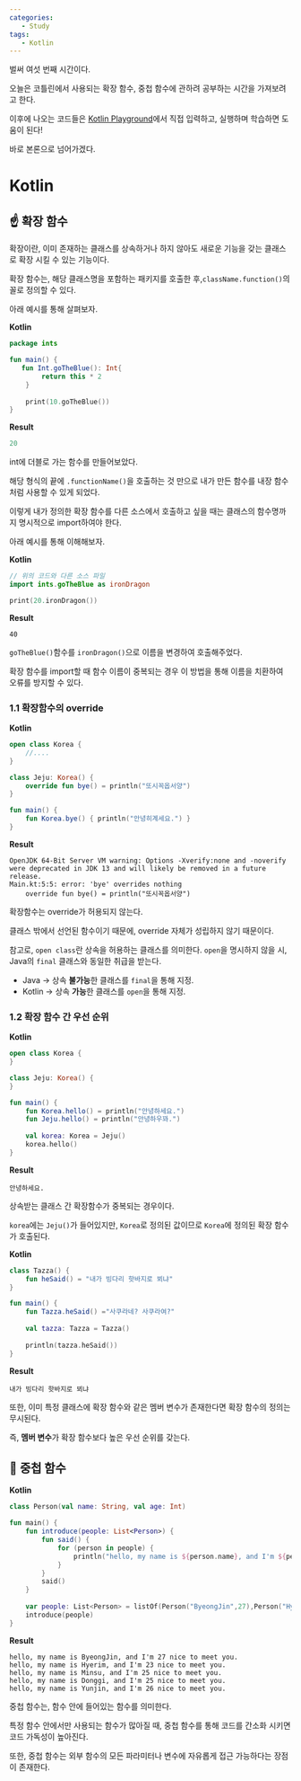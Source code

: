```yaml
---
categories: 
   - Study
tags:
   - Kotlin
---
```


벌써 여섯 번째 시간이다.

오늘은 코틀린에서 사용되는 확장 함수, 중첩 함수에 관하려 공부하는 시간을 가져보려고 한다.

이후에 나오는 코드들은 [Kotlin Playground](https://play.kotlinlang.org/)에서 직접 입력하고, 실행하며 학습하면 도움이 된다!

바로 본론으로 넘어가겠다.

# Kotlin
## ☝ 확장 함수

확장이란, 이미 존재하는 클래스를 상속하거나 하지 않아도 새로운 기능을 갖는 클래스로 확장 시킬 수 있는 기능이다.

확장 함수는, 해당 클래스명을 포함하는 패키지를 호출한 후,`className.function()`의 꼴로 정의할 수 있다.

아래 예시를 통해 살펴보자.

**Kotlin**
```kotlin
package ints

fun main() {
   fun Int.goTheBlue(): Int{
        return this * 2
    }
    
    print(10.goTheBlue())
}
```

**Result**
```kotlin
20
```

int에 더블로 가는 함수를 만들어보았다.

해당 형식의 끝에 `.functionName()`을 호출하는 것 만으로 내가 만든 함수를 내장 함수처럼 사용할 수 있게 되었다.

이렇게 내가 정의한 확장 함수를 다른 소스에서 호출하고 싶을 때는 클래스의 함수명까지 명시적으로 import하여야 한다.

아래 예시를 통해 이해해보자.

**Kotlin**
```kotlin
// 위의 코드와 다른 소스 파일
import ints.goTheBlue as ironDragon

print(20.ironDragon())
```

**Result**
```
40
```

`goTheBlue()`함수를 `ironDragon()`으로 이름을 변경하여 호출해주었다.

확장 함수를 import할 때 함수 이름이 중복되는 경우 이 방법을 통해 이름을 치환하여 오류를 방지할 수 있다.


### 1.1 확장함수의 override

**Kotlin**
```kotlin
open class Korea {
	//....
}

class Jeju: Korea() {
    override fun bye() = println("또시꼭옵서양")   
}

fun main() {
    fun Korea.bye() { println("안녕히계세요.") }
}
```

**Result**
```
OpenJDK 64-Bit Server VM warning: Options -Xverify:none and -noverify were deprecated in JDK 13 and will likely be removed in a future release.
Main.kt:5:5: error: 'bye' overrides nothing
    override fun bye() = println("또시꼭옵서양")   
```

확장함수는 override가 허용되지 않는다.

클래스 밖에서 선언된 함수이기 때문에, override 자체가 성립하지 않기 때문이다.

참고로, `open class`란 상속을 허용하는 클래스를 의미한다. `open`을 명시하지 않을 시, Java의 `final` 클래스와 동일한 취급을 받는다.

- Java -> 상속 **불가능**한 클래스를 `final`을 통해 지정.
- Kotlin -> 상속 **가능**한 클래스를 `open`을 통해 지정.

### 1.2 확장 함수 간 우선 순위

**Kotlin**
```kotlin
open class Korea {
}

class Jeju: Korea() {
}

fun main() {
    fun Korea.hello() = println("안녕하세요.")
    fun Jeju.hello() = println("안녕하우꽈.")
    
    val korea: Korea = Jeju()
    korea.hello()
}
```

**Result**
```
안녕하세요.
```

상속받는 클래스 간 확장함수가 중복되는 경우이다.

`korea`에는 `Jeju()`가 들어있지만, `Korea`로 정의된 값이므로 `Korea`에 정의된 확장 함수가 호출된다.

**Kotlin**
```kotlin
class Tazza() {
    fun heSaid() = "내가 빙다리 핫바지로 뵈냐"
}

fun main() {
    fun Tazza.heSaid() ="사쿠라네? 사쿠라여?"
    
    val tazza: Tazza = Tazza()
    
    println(tazza.heSaid())
}
```

**Result**
```
내가 빙다리 핫바지로 뵈냐
```

또한, 이미 특정 클래스에 확장 함수와 같은 멤버 변수가 존재한다면 확장 함수의 정의는 무시된다.

즉, **멤버 변수**가 확장 함수보다 높은 우선 순위를 갖는다.

## 🤞 중첩 함수

**Kotlin**
```kotlin
class Person(val name: String, val age: Int)

fun main() {
    fun introduce(people: List<Person>) {
        fun said() {
            for (person in people) {
                println("hello, my name is ${person.name}, and I'm ${person.age} nice to meet you.")
            }
        }
        said()
    }
    
    var people: List<Person> = listOf(Person("ByeongJin",27),Person("Hyerim",23),Person("Minsu",25),Person("Donggi",25),Person("Yunjin",26))
    introduce(people)
}
```

**Result**
```
hello, my name is ByeongJin, and I'm 27 nice to meet you.
hello, my name is Hyerim, and I'm 23 nice to meet you.
hello, my name is Minsu, and I'm 25 nice to meet you.
hello, my name is Donggi, and I'm 25 nice to meet you.
hello, my name is Yunjin, and I'm 26 nice to meet you.
```

중첩 함수는, 함수 안에 들어있는 함수를 의미한다.

특정 함수 안에서만 사용되는 함수가 많아질 때, 중첩 함수를 통해 코드를 간소화 시키면 코드 가독성이 높아진다.

또한, 중첩 함수는 외부 함수의 모든 파라미터나 변수에 자유롭게 접근 가능하다는 장점이 존재한다.


